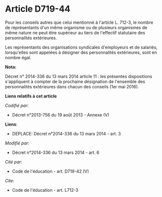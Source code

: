 # Article D719-44

Pour les conseils autres que celui mentionné à l'article L. 712-3, le nombre de représentants d'un même organisme ou de
plusieurs organismes de même nature ne peut être supérieur au tiers de l'effectif statutaire des personnalités extérieures. 

Les représentants des organisations syndicales d'employeurs et de salariés, lorsqu'elles sont appelées à désigner des
personnalités extérieures, sont en nombre égal.

**Nota:**

Décret n° 2014-336 du 13 mars 2014 article 11 : les présentes dispositions s'appliquent à compter de la prochaine désignation
de l'ensemble des personnalités extérieures dans chacun des conseils (1er mai 2016).

**Liens relatifs à cet article**

_Codifié par_:

  - Décret n°2013-756 du 19 août 2013 -  Annexe (V)

**Liens**:

  - DEPLACE: Décret n°2014-336 du 13 mars 2014 - art. 3

_Modifié par_:

  - Décret n°2014-336 du 13 mars 2014 - art. 6

_Cité par_:

  - Code de l'éducation - art. D719-42 (V)

_Cite_:

  - Code de l'éducation - art. L712-3
